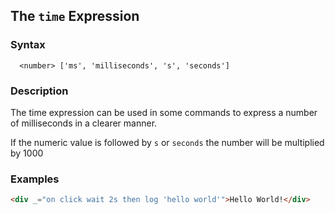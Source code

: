 
## The `time` Expression

### Syntax

```
  <number> ['ms', 'milliseconds', 's', 'seconds']
```

### Description

The time expression can be used in some commands to express a number of milliseconds in a clearer manner.  

If the numeric value is followed by `s` or `seconds` the number will be multiplied by 1000

### Examples

```html
<div _="on click wait 2s then log 'hello world'">Hello World!</div>
```

